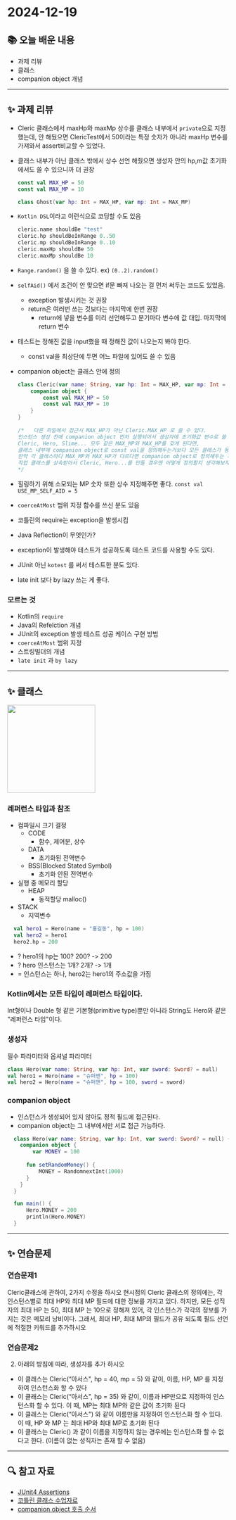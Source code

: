 # 2024-12-19

## 📚 오늘 배운 내용
- 과제 리뷰
- 클래스
- companion object 개념

---

## ✨ 과제 리뷰

- Cleric 클래스에서 maxHp와 maxMp  상수를 클래스 내부에서 `private`으로 지정했는데, 안 해뒀으면 ClericTest에서 50이라는 특정 숫자가 아니라 maxHp 변수를 가져와서 assert비교할 수 있었다.
- 클래스 내부가 아닌 클래스 밖에서 상수 선언 해줬으면 생성자 안의 hp,m값 초기화에서도 쓸 수 있으니까 더 권장

    ```kotlin
    const val MAX_HP = 50
    const val MAX_MP = 10
    
    class Ghost(var hp: Int = MAX_HP, var mp: Int = MAX_MP)
    ```


- `Kotlin DSL`이라고 이런식으로 코딩할 수도 있음

    ```kotlin
    cleric.name shouldBe "test"
    cleric.hp shouldBeInRange 0..50
    cleric.mp shouldBeInRange 0..10
    cleric.maxHp shouldBe 50
    cleric.maxMp shouldBe 10
    ```

- `Range.random()` 을 쓸 수 있다. ex) `(0..2).random()`
- `selfAid()` 에서 조건이 안 맞으면 if문 빠져 나오는 걸 먼저 써두는 코드도 있었음.
  - exception 발생시키는 것 권장
  - return은 여러번 쓰는 것보다는 마지막에 한번 권장
    - return에 넣을 변수를 미리 선언해두고 분기마다 변수에 값 대입. 마지막에 return 변수
- 테스트는 정해진 값을 input했을 때 정해진 값이 나오는지 봐야 한다.
  - const val을 최상단에 두면 어느 파일에 있어도 쓸 수 있음
- companion object는 클래스 안에 정의

  ```kotlin
  class Cleric(var name: String, var hp: Int = MAX_HP, var mp: Int = MAX_MP) {
      companion object {
          const val MAX_HP = 50
          const val MAX_MP = 10
      }
  }
      
  /*   다른 파일에서 접근시 MAX_HP가 아닌 Cleric.MAX_HP 로 쓸 수 있다.
  인스턴스 생성 전에 companion object 먼저 실행되어서 생성자에 초기화값 변수로 쓸 수 있다.
  Cleric, Hero, Slime... 모두 같은 MAX_MP와 MAX_HP를 갖게 된다면,
  클래스 내부에 companion object로 const val을 정의해두는거보다 모든 클래스가 동일하게 쓸 수 있게 top_level에서 정의해두는 게 좋을 듯
  만약 각 클래스마다 MAX_MP와 MAX_HP가 다르다면 companion object로 정의해두는 게 사용시 구분하기 좋을 듯
  직업 클래스를 상속받아서 Cleric, Hero...를 만들 경우엔 어떻게 정의할지 생각해보자 
  */

  ```


- 힐링하기 위해 소모되는 MP 숫자 또한 상수 지정해주면 좋다.
`const val USE_MP_SELF_AID = 5`

- `coerceAtMost` 범위 지정 함수를 쓰신 분도 있음
- 코틀린의 require는 exception을 발생시킴
- Java Reflection이 무엇인가?
- exception이 발생해야 테스트가 성공하도록 테스트 코드를 사용할 수도 있다.
- JUnit 아닌 `kotest` 를 써서 테스트한 분도 있다.
- late init 보다 by lazy 쓰는 게 좋다.

### 모르는 것

- Kotlin의 `require`
- Java의 Refelction 개념
- JUnit의 exception 발생 테스트 성공 케이스 구현 방법
- `coerceAtMost` 범위 지정
- 스트링빌더의 개념
- `late init` 과 `by lazy`
---

## ✨ 클래스
 <img src="https://cdn.discordapp.com/attachments/1312968663816732692/1319190390082895902/image.png?ex=67650f4a&is=6763bdca&hm=a8ec7739e8ee3ba5e75e62d0ede9911fd4438e69fc95ddf7157a5bca2933bd60&" width="200"/>

### 레퍼런스 타입과 참조
- 컴파일시 크기 결정
  - CODE
    - 함수, 제어문, 상수
  - DATA
    - 초기화된 전역변수
  - BSS(Blocked Stated Symbol)
    - 초기화 안된 전역변수
- 실행 중 메모리 할당
  - HEAP
    - 동적할당 malloc()
- STACK
  - 지역변수

```kotlin
  val hero1 = Hero(name = "홍길동", hp = 100)
  val hero2 = hero1
  hero2.hp = 200
  ```
  - ? hero1의 hp는 100? 200? -> 200
  - ? hero 인스턴스는 1개? 2개? -> 1개
  - = 인스턴스는 하나, hero2는 hero1의 주소값을 가짐
  

  
### Kotlin에서는 모든 타입이 레퍼런스 타입이다.
Int형이나 Double 형 같은 기본형(primitive type)뿐만 아니라 String도 Hero와 같은 "레퍼런스 타입"이다.

### 생성자
필수 파라미터와 옵셔널 파라미터
  ```kotlin  
class Hero(var name: String, var hp: Int, var sword: Sword? = null)
val hero1 = Hero(name = "슈퍼맨", hp = 100)
val hero2 = Hero(name = "슈퍼맨", hp = 100, sword = sword)
  ```

### companion object
- 인스턴스가 생성되어 있지 않아도 정적 필드에 접근된다.
- companion object는 그 내부에서만 서로 접근 가능하다.

```kotlin  
  class Hero(var name: String, var hp: Int, var sword: Sword? = null) {
    companion object {
        var MONEY = 100
        
      fun setRandomMoney() {
          MONEY = RandomnextInt(1000)
      }
    }
  }

  fun main() {
      Hero.MONEY = 200
      println(Hero.MONEY)
  }
```

---
## ✨ 연습문제
### 연습문제1
Cleric클래스에 관하여, 2가지 수정을 하시오
현시점의 Cleric 클래스의 정의에는, 각 인스턴스별로 최대 HP와 최대 MP 필드에 대한 정보를 가지고 있다. 하지만, 모든 성직자의 최대 HP 는 50, 최대 MP 는 10으로 정해져 있어, 각 인스턴스가 각각의 정보를 가지는 것은 메모리 낭비이다.
그래서, 최대 HP, 최대 MP의 필드가 공유 되도록 필드 선언에 적절한 키워드를 추가하시오

### 연습문제2
2. 아래의 방침에 따라, 생성자를 추가 하시오
- 이 클래스는 Cleric(“아서스", hp = 40, mp = 5) 와 같이, 이름, HP, MP 를 지정하여 인스턴스화 할 수 있다 
- 이 클래스는 Cleric(“아서스", hp = 35) 와 같이, 이름과 HP만으로 지정하여 인스턴스화 할 수 있다. 이 때, MP는 최대 MP와 같은 값이 초기화 된다 
- 이 클래스는 Cleric(“아서스") 와 같이 이름만을 지정하여 인스턴스화 할 수 있다. 이 때, HP 와 MP 는 최대 HP와 최대 MP로 초기화 된다 
- 이 클래스는 Cleric() 과 같이 이름을 지정하지 않는 경우에는 인스턴스화 할 수 없다고 한다. (이름이 없는 성직자는 존재 할 수 없음)

---

## 🔍 참고 자료
- [JUnit4 Assertions](https://github.com/junit-team/junit4/wiki/Assertions)
- [코틀린 클래스 수업자료](https://docs.google.com/presentation/d/1fRbIRnfAPl6QezJK200S6fRGvtHSo0-159_TGgfbM4s/edit#slide=id.g2d1f55da197_0_237)
- [companion object 호출 순서](https://blog.naver.com/kute80/221620441069)